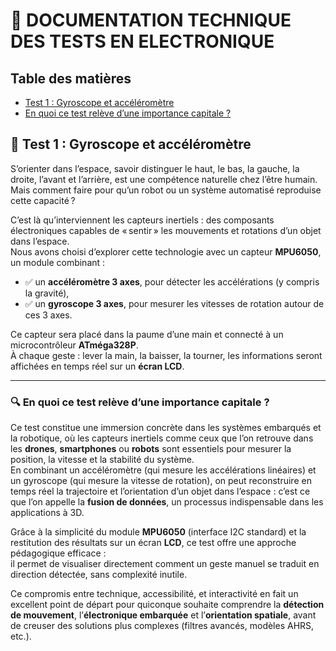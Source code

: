 # 📘 DOCUMENTATION TECHNIQUE DES TESTS EN ELECTRONIQUE

## Table des matières

- [Test 1 : Gyroscope et accéléromètre](#test-1--gyroscope-et-accéléromètre)
- [En quoi ce test relève d’une importance capitale ?](#en-quoi-ce-test-relève-dune-importance-capitale)


## 🧪 Test 1 : Gyroscope et accéléromètre

S’orienter dans l’espace, savoir distinguer le haut, le bas, la gauche, la droite, l’avant et l’arrière, est une compétence naturelle chez l’être humain.  
Mais comment faire pour qu’un robot ou un système automatisé reproduise cette capacité ?

C’est là qu’interviennent les capteurs inertiels : des composants électroniques capables de « sentir » les mouvements et rotations d’un objet dans l’espace.  
Nous avons choisi d’explorer cette technologie avec un capteur **MPU6050**, un module combinant :

- ✅ un **accéléromètre 3 axes**, pour détecter les accélérations (y compris la gravité),
- ✅ un **gyroscope 3 axes**, pour mesurer les vitesses de rotation autour de ces 3 axes.

Ce capteur sera placé dans la paume d’une main et connecté à un microcontrôleur **ATméga328P**.  
À chaque geste : lever la main, la baisser, la tourner, les informations seront affichées en temps réel sur un **écran LCD**.

---

### 🔍 En quoi ce test relève d’une importance capitale ?

Ce test constitue une immersion concrète dans les systèmes embarqués et la robotique, où les capteurs inertiels comme ceux que l’on retrouve dans les **drones**, **smartphones** ou **robots** sont essentiels pour mesurer la position, la vitesse et la stabilité du système.  
En combinant un accéléromètre (qui mesure les accélérations linéaires) et un gyroscope (qui mesure la vitesse de rotation), on peut reconstruire en temps réel la trajectoire et l’orientation d’un objet dans l’espace : c’est ce que l’on appelle la **fusion de données**, un processus indispensable dans les applications à 3D.

Grâce à la simplicité du module **MPU6050** (interface I2C standard) et la restitution des résultats sur un écran **LCD**, ce test offre une approche pédagogique efficace :  
il permet de visualiser directement comment un geste manuel se traduit en direction détectée, sans complexité inutile.

Ce compromis entre technique, accessibilité, et interactivité en fait un excellent point de départ pour quiconque souhaite comprendre la **détection de mouvement**, l’**électronique embarquée** et l’**orientation spatiale**, avant de creuser des solutions plus complexes (filtres avancés, modèles AHRS, etc.).
